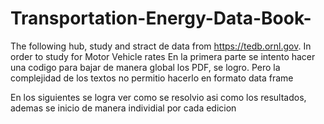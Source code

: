 # Transportation-Energy-Data-Book-
The following hub, study and stract de data from https://tedb.ornl.gov. In order to study for Motor Vehicle  rates
En la primera parte se intento hacer una codigo para bajar de manera global los PDF, se logro. Pero la complejidad de los textos no permitio hacerlo en formato data frame

En los siguientes se logra ver como se resolvio asi como los resultados, ademas se inicio de manera individial por cada edicion
